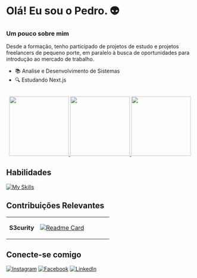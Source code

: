 # Olá! Eu sou o Pedro. 👽

### Um pouco sobre mim

Desde a formação, tenho participado de projetos de estudo e projetos freelancers de pequeno porte, em paralelo à busca de oportunidades para introdução ao mercado de trabalho.

- 📚 Analise e Desenvolvimento de Sistemas
- 🔍 Estudando Next.js
##

<div align="center">

  <a href="https://github.com/PedroSCY">
  <img height="160em" src="https://streak-stats.demolab.com?user=PedroSCY&theme=gotham&hide_border=true&locale=pt_BR"/>
  <img height="160em" src="https://github-readme-stats.vercel.app/api?username=PedroSCY&theme=gotham&hide_border=true&show_icons=true&include_all_commits=true&count_private=true"/>

  <img height="160em" src="https://github-readme-stats-git-masterrstaa-rickstaa.vercel.app/api/top-langs/?username=PedroSCY&layout=compact&langs_count=7&theme=gotham&hide_border=true"/>

  </a>
</div>

## Habilidades


[![My Skills](https://skillicons.dev/icons?i=html,css,tailwind,bootstrap,js,ts,react,next,vue,java,spring,nodejs,postgres,prisma,selenium,jest,figma&perline=10)](https://skillicons.dev)


## Contribuições Relevantes

<table >
  <tbody>
    <tr>
      <td><b>S3curity</b></td>
      <td width="70%" rowspan="4">
  <a href="https://github.com/PedroSCY">

 [![Readme Card](https://github-readme-stats.vercel.app/api/pin/?username=GB-Marinho&repo=S3curity&show_icons=true&theme=gotham&hide_border=true)](https://github.com/GB-Marinho/S3curity)
      </td>
    </tr>
  </tbody>
</table>

## Conecte-se comigo

[![Instagram](https://img.shields.io/badge/Instagram-%23E4405F.svg?style=for-the-badge&logo=Instagram&logoColor=white)](https://www.instagram.com/P.lucasg/)
[	![Facebook](https://img.shields.io/badge/Facebook-%231877F2.svg?style=for-the-badge&logo=Facebook&logoColor=white)](https://www.facebook.com/PedroLucasGP/)
[![LinkedIn](https://img.shields.io/badge/linkedin-%230077B5.svg?style=for-the-badge&logo=linkedin&logoColor=white)](https://www.linkedin.com/in/SEUUSERNAME/)

